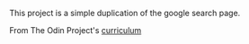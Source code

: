This project is a simple duplication of the google search page.

From The Odin Project's [curriculum](http://www.theodinproject.com/courses/web-development-101/lessons/html-css)